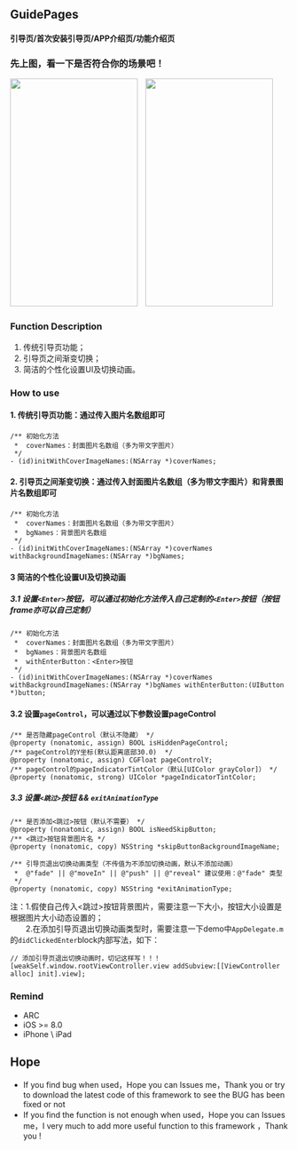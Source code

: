 ## GuidePages
#### 引导页/首次安装引导页/APP介绍页/功能介绍页


### 先上图，看一下是否符合你的场景吧！
<img src="https://raw.githubusercontent.com/jinht/GuidePages/master/ReadMEImages/Gif/first.gif" width=230 height=410 />&emsp;<img src="https://raw.githubusercontent.com/jinht/GuidePages/master/ReadMEImages/Gif/third.gif" width=230 height=410 />


### Function Description
1. 传统引导页功能；
2. 引导页之间渐变切换；
3. 简洁的个性化设置UI及切换动画。<br>


### How to use
#### 1. 传统引导页功能：通过传入图片名数组即可
```oc
/** 初始化方法
 *  coverNames：封面图片名数组（多为带文字图片）
 */
- (id)initWithCoverImageNames:(NSArray *)coverNames;
```

#### 2. 引导页之间渐变切换：通过传入封面图片名数组（多为带文字图片）和背景图片名数组即可
```oc
/** 初始化方法
 *  coverNames：封面图片名数组（多为带文字图片）
 *  bgNames：背景图片名数组
 */
- (id)initWithCoverImageNames:(NSArray *)coverNames withBackgroundImageNames:(NSArray *)bgNames;
```

#### 3 简洁的个性化设置UI及切换动画
##### 3.1 设置`<Enter>`按钮，可以通过初始化方法传入自己定制的`<Enter>`按钮（按钮frame亦可以自己定制）
```oc
/** 初始化方法
 *  coverNames：封面图片名数组（多为带文字图片）
 *  bgNames：背景图片名数组
 *  withEnterButton：<Enter>按钮
 */
- (id)initWithCoverImageNames:(NSArray *)coverNames withBackgroundImageNames:(NSArray *)bgNames withEnterButton:(UIButton *)button;
```

#### 3.2 设置`pageControl`，可以通过以下参数设置pageControl
```oc
/** 是否隐藏pageControl（默认不隐藏） */
@property (nonatomic, assign) BOOL isHiddenPageControl;
/** pageControl的Y坐标(默认距离底部30.0)  */
@property (nonatomic, assign) CGFloat pageControlY;
/** pageControl的pageIndicatorTintColor（默认[UIColor grayColor]） */
@property (nonatomic, strong) UIColor *pageIndicatorTintColor;
```

##### 3.3 设置`<跳过>`按钮 && `exitAnimationType`
```oc
/** 是否添加<跳过>按钮（默认不需要） */
@property (nonatomic, assign) BOOL isNeedSkipButton;
/** <跳过>按钮背景图片名 */
@property (nonatomic, copy) NSString *skipButtonBackgroundImageName;

/** 引导页退出切换动画类型（不传值为不添加切换动画，默认不添加动画）
 *  @"fade" || @"moveIn" || @"push" || @"reveal" 建议使用：@"fade" 类型
 */
@property (nonatomic, copy) NSString *exitAnimationType;
```
注：1.假使自己传入<跳过>按钮背景图片，需要注意一下大小，按钮大小设置是根据图片大小动态设置的；<br>
&emsp;&emsp;2.在添加引导页退出切换动画类型时，需要注意一下demo中`AppDelegate.m`的`didClickedEnter`block内部写法，如下：
```oc
// 添加引导页退出切换动画时，切记这样写！！！
[weakSelf.window.rootViewController.view addSubview:[[ViewController alloc] init].view];
```
    

### Remind
* ARC
* iOS >= 8.0
* iPhone \ iPad 
       

## Hope
* If you find bug when used，Hope you can Issues me，Thank you or try to download the latest code of this framework to see the BUG has been fixed or not
* If you find the function is not enough when used，Hope you can Issues me，I very much to add more useful function to this framework ，Thank you !
